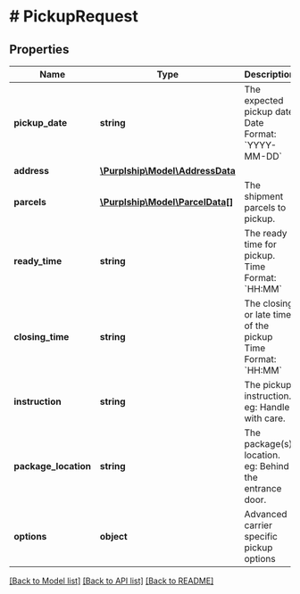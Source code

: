 # # PickupRequest

## Properties

Name | Type | Description | Notes
------------ | ------------- | ------------- | -------------
**pickup_date** | **string** | The expected pickup date  Date Format: &#x60;YYYY-MM-DD&#x60; |
**address** | [**\Purplship\Model\AddressData**](AddressData.md) |  |
**parcels** | [**\Purplship\Model\ParcelData[]**](ParcelData.md) | The shipment parcels to pickup. |
**ready_time** | **string** | The ready time for pickup.  Time Format: &#x60;HH:MM&#x60; |
**closing_time** | **string** | The closing or late time of the pickup  Time Format: &#x60;HH:MM&#x60; |
**instruction** | **string** | The pickup instruction.  eg: Handle with care. | [optional]
**package_location** | **string** | The package(s) location.  eg: Behind the entrance door. | [optional]
**options** | **object** | Advanced carrier specific pickup options | [optional]

[[Back to Model list]](../../README.md#models) [[Back to API list]](../../README.md#endpoints) [[Back to README]](../../README.md)

